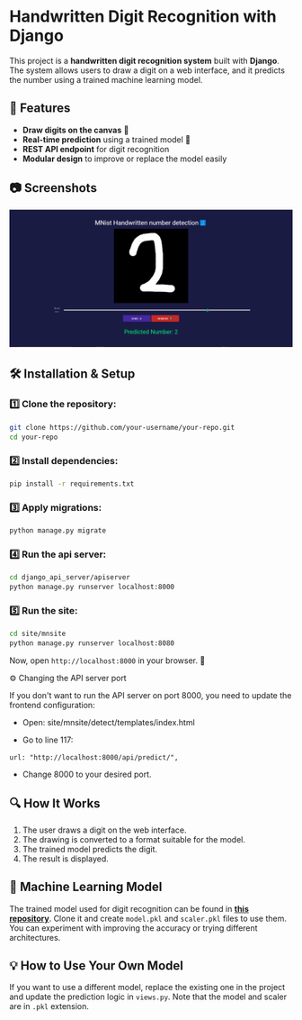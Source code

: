 # Handwritten Digit Recognition with Django

This project is a **handwritten digit recognition system** built with **Django**. The system allows users to draw a digit on a web interface, and it predicts the number using a trained machine learning model.

## 🚀 Features
- **Draw digits on the canvas** 🎨
- **Real-time prediction** using a trained model 🤖
- **REST API endpoint** for digit recognition
- **Modular design** to improve or replace the model easily

## 📷 Screenshots
![](screenshot.png)

## 🛠 Installation & Setup
### 1️⃣ Clone the repository:
```bash
git clone https://github.com/your-username/your-repo.git
cd your-repo
```
### 2️⃣ Install dependencies:
```bash
pip install -r requirements.txt
```
### 3️⃣ Apply migrations:
```bash
python manage.py migrate
```
### 4️⃣ Run the api server:
```bash
cd django_api_server/apiserver
python manage.py runserver localhost:8000
```
### 5️⃣ Run the site:
```bash
cd site/mnsite
python manage.py runserver localhost:8080
```
Now, open `http://localhost:8000` in your browser. 🎉

⚙️ Changing the API server port

If you don't want to run the API server on port 8000, you need to update the frontend configuration:

- Open: site/mnsite/detect/templates/index.html

- Go to line 117:
```
url: "http://localhost:8000/api/predict/",
```

- Change 8000 to your desired port.

## 🔍 How It Works
1. The user draws a digit on the web interface.
2. The drawing is converted to a format suitable for the model.
3. The trained model predicts the digit.
4. The result is displayed.

## 🔗 Machine Learning Model
The trained model used for digit recognition can be found in **[this repository](https://github.com/Ehsan-004/MnistNumberDetection)**. Clone it and create ```model.pkl``` and ```scaler.pkl``` files to use them. You can experiment with improving the accuracy or trying different architectures.

## 💡 How to Use Your Own Model
If you want to use a different model, replace the existing one in the project and update the prediction logic in `views.py`. Note that the model and scaler are in ```.pkl``` extension.

